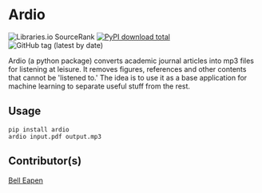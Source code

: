 # Ardio


![Libraries.io SourceRank](https://img.shields.io/librariesio/sourcerank/pypi/ardio)
[![PyPI download total](https://img.shields.io/pypi/dm/fhiry.svg)](https://pypi.python.org/pypi/ardio/)
![GitHub tag (latest by date)](https://img.shields.io/github/v/tag/dermatologist/ardio)

Ardio (a python package) converts academic journal articles into mp3 files for listening at leisure. It removes figures, references and other contents that cannot be 'listened to.' The idea is to use it as a base application for machine learning to separate useful stuff from the rest.

## Usage
```
pip install ardio
ardio input.pdf output.mp3
```

## Contributor(s)
[Bell Eapen](https://nuchange.ca)

